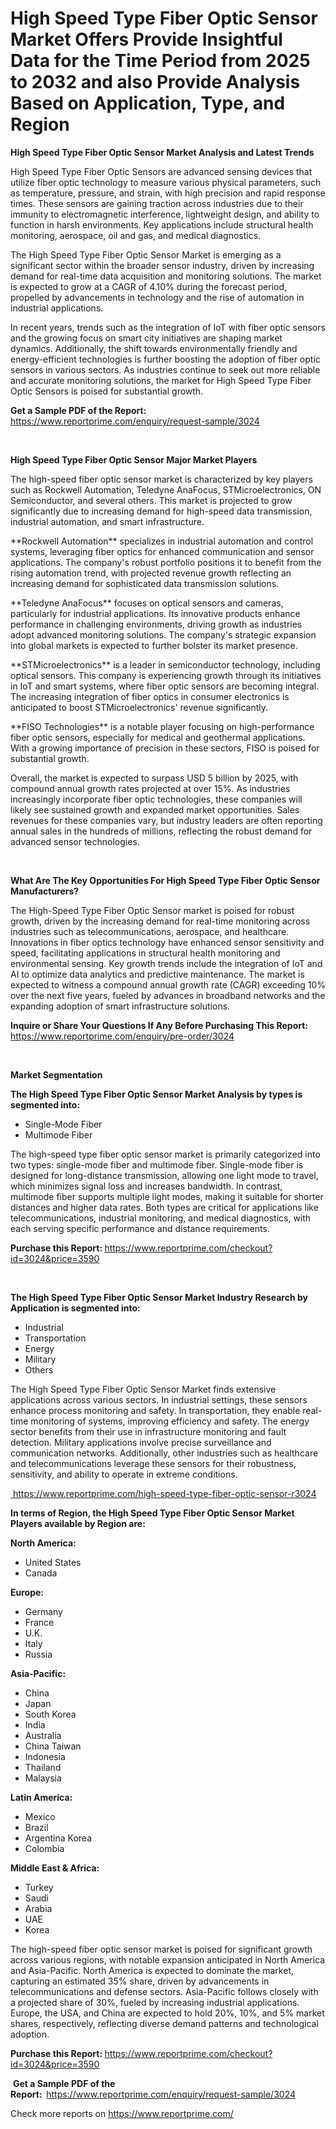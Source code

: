 <p><h1>High Speed Type Fiber Optic Sensor Market Offers Provide Insightful Data for the Time Period from 2025 to 2032 and also Provide Analysis Based on Application, Type, and Region</h1></p><p><strong>High Speed Type Fiber Optic Sensor Market Analysis and Latest Trends</strong></p>
<p><p>High Speed Type Fiber Optic Sensors are advanced sensing devices that utilize fiber optic technology to measure various physical parameters, such as temperature, pressure, and strain, with high precision and rapid response times. These sensors are gaining traction across industries due to their immunity to electromagnetic interference, lightweight design, and ability to function in harsh environments. Key applications include structural health monitoring, aerospace, oil and gas, and medical diagnostics.</p><p>The High Speed Type Fiber Optic Sensor Market is emerging as a significant sector within the broader sensor industry, driven by increasing demand for real-time data acquisition and monitoring solutions. The market is expected to grow at a CAGR of 4.10% during the forecast period, propelled by advancements in technology and the rise of automation in industrial applications. </p><p>In recent years, trends such as the integration of IoT with fiber optic sensors and the growing focus on smart city initiatives are shaping market dynamics. Additionally, the shift towards environmentally friendly and energy-efficient technologies is further boosting the adoption of fiber optic sensors in various sectors. As industries continue to seek out more reliable and accurate monitoring solutions, the market for High Speed Type Fiber Optic Sensors is poised for substantial growth.</p></p>
<p><strong>Get a Sample PDF of the Report:&nbsp;</strong> <a href="https://www.reportprime.com/enquiry/request-sample/3024?utm_campaign=3009&utm_medium=2&utm_source=Github&utm_content=ia&utm_term=18032025&utm_id=high-speed-type-fiber-optic-sensor">https://www.reportprime.com/enquiry/request-sample/3024</a></p>
<p>&nbsp;</p>
<p><strong>High Speed Type Fiber Optic Sensor Major Market Players</strong></p>
<p><p>The high-speed fiber optic sensor market is characterized by key players such as Rockwell Automation, Teledyne AnaFocus, STMicroelectronics, ON Semiconductor, and several others. This market is projected to grow significantly due to increasing demand for high-speed data transmission, industrial automation, and smart infrastructure.</p><p>**Rockwell Automation** specializes in industrial automation and control systems, leveraging fiber optics for enhanced communication and sensor applications. The company's robust portfolio positions it to benefit from the rising automation trend, with projected revenue growth reflecting an increasing demand for sophisticated data transmission solutions.</p><p>**Teledyne AnaFocus** focuses on optical sensors and cameras, particularly for industrial applications. Its innovative products enhance performance in challenging environments, driving growth as industries adopt advanced monitoring solutions. The company's strategic expansion into global markets is expected to further bolster its market presence.</p><p>**STMicroelectronics** is a leader in semiconductor technology, including optical sensors. This company is experiencing growth through its initiatives in IoT and smart systems, where fiber optic sensors are becoming integral. The increasing integration of fiber optics in consumer electronics is anticipated to boost STMicroelectronics' revenue significantly.</p><p>**FISO Technologies** is a notable player focusing on high-performance fiber optic sensors, especially for medical and geothermal applications. With a growing importance of precision in these sectors, FISO is poised for substantial growth.</p><p>Overall, the market is expected to surpass USD 5 billion by 2025, with compound annual growth rates projected at over 15%. As industries increasingly incorporate fiber optic technologies, these companies will likely see sustained growth and expanded market opportunities. Sales revenues for these companies vary, but industry leaders are often reporting annual sales in the hundreds of millions, reflecting the robust demand for advanced sensor technologies.</p></p>
<p>&nbsp;</p>
<p><strong>What Are The Key Opportunities For High Speed Type Fiber Optic Sensor Manufacturers?</strong></p>
<p><p>The High-Speed Type Fiber Optic Sensor market is poised for robust growth, driven by the increasing demand for real-time monitoring across industries such as telecommunications, aerospace, and healthcare. Innovations in fiber optics technology have enhanced sensor sensitivity and speed, facilitating applications in structural health monitoring and environmental sensing. Key growth trends include the integration of IoT and AI to optimize data analytics and predictive maintenance. The market is expected to witness a compound annual growth rate (CAGR) exceeding 10% over the next five years, fueled by advances in broadband networks and the expanding adoption of smart infrastructure solutions.</p></p>
<p><strong>Inquire or Share Your Questions If Any Before Purchasing This Report:</strong> <a href="https://www.reportprime.com/enquiry/pre-order/3024?utm_campaign=3009&utm_medium=2&utm_source=Github&utm_content=ia&utm_term=18032025&utm_id=high-speed-type-fiber-optic-sensor">https://www.reportprime.com/enquiry/pre-order/3024</a></p>
<p>&nbsp;</p>
<p><strong>Market Segmentation</strong></p>
<p><strong>The High Speed Type Fiber Optic Sensor Market Analysis by types is segmented into:</strong></p>
<p><ul><li>Single-Mode Fiber</li><li>Multimode Fiber</li></ul></p>
<p><p>The high-speed type fiber optic sensor market is primarily categorized into two types: single-mode fiber and multimode fiber. Single-mode fiber is designed for long-distance transmission, allowing one light mode to travel, which minimizes signal loss and increases bandwidth. In contrast, multimode fiber supports multiple light modes, making it suitable for shorter distances and higher data rates. Both types are critical for applications like telecommunications, industrial monitoring, and medical diagnostics, with each serving specific performance and distance requirements.</p></p>
<p><strong>Purchase this Report:&nbsp;</strong><a href="https://www.reportprime.com/checkout?id=3024&price=3590&utm_campaign=3009&utm_medium=2&utm_source=Github&utm_content=ia&utm_term=18032025&utm_id=high-speed-type-fiber-optic-sensor">https://www.reportprime.com/checkout?id=3024&price=3590</a></p>
<p>&nbsp;</p>
<p><strong>The High Speed Type Fiber Optic Sensor Market Industry Research by Application is segmented into:</strong></p>
<p><ul><li>Industrial</li><li>Transportation</li><li>Energy</li><li>Military</li><li>Others</li></ul></p>
<p><p>The High Speed Type Fiber Optic Sensor Market finds extensive applications across various sectors. In industrial settings, these sensors enhance process monitoring and safety. In transportation, they enable real-time monitoring of systems, improving efficiency and safety. The energy sector benefits from their use in infrastructure monitoring and fault detection. Military applications involve precise surveillance and communication networks. Additionally, other industries such as healthcare and telecommunications leverage these sensors for their robustness, sensitivity, and ability to operate in extreme conditions.</p></p>
<p><a href="https://www.reportprime.com/high-speed-type-fiber-optic-sensor-r3024?utm_campaign=3009&utm_medium=2&utm_source=Github&utm_content=ia&utm_term=18032025&utm_id=high-speed-type-fiber-optic-sensor">&nbsp;https://www.reportprime.com/high-speed-type-fiber-optic-sensor-r3024</a></p>
<p><strong>In terms of Region, the High Speed Type Fiber Optic Sensor Market Players available by Region are:</strong></p>
<p>
    <p> <strong> North America: </strong>
        <ul>
            <li>United States</li>
            <li>Canada</li>
        </ul>
        </p> 
    <p> <strong> Europe: </strong>
        <ul>
            <li>Germany</li>
            <li>France</li>
            <li>U.K.</li>
            <li>Italy</li>
            <li>Russia</li>
        </ul>
        </p> 
    <p> <strong> Asia-Pacific: </strong>
        <ul>
            <li>China</li>
            <li>Japan</li>
            <li>South Korea</li>
            <li>India</li>
            <li>Australia</li>
            <li>China Taiwan</li>
            <li>Indonesia</li>
            <li>Thailand</li>
            <li>Malaysia</li>
        </ul>
        </p> 
    <p> <strong> Latin America: </strong>
        <ul>
            <li>Mexico</li>
            <li>Brazil</li>
            <li>Argentina Korea</li>
            <li>Colombia</li>
        </ul>
        </p> 
    <p> <strong> Middle East & Africa: </strong>
        <ul>
            <li>Turkey</li>
            <li>Saudi</li>
            <li>Arabia</li>
            <li>UAE</li>
            <li>Korea</li>
        </ul>
    </p>
    </p>
<p><p>The high-speed fiber optic sensor market is poised for significant growth across various regions, with notable expansion anticipated in North America and Asia-Pacific. North America is expected to dominate the market, capturing an estimated 35% share, driven by advancements in telecommunications and defense sectors. Asia-Pacific follows closely with a projected share of 30%, fueled by increasing industrial applications. Europe, the USA, and China are expected to hold 20%, 10%, and 5% market shares, respectively, reflecting diverse demand patterns and technological adoption.</p></p>
<p><strong>Purchase this Report: </strong><a href="https://www.reportprime.com/checkout?id=3024&price=3590&utm_campaign=3009&utm_medium=2&utm_source=Github&utm_content=ia&utm_term=18032025&utm_id=high-speed-type-fiber-optic-sensor">https://www.reportprime.com/checkout?id=3024&price=3590</a></p>
<p>&nbsp;<strong>Get a Sample PDF of the Report:&nbsp;&nbsp;</strong><a href="https://www.reportprime.com/enquiry/request-sample/3024?utm_campaign=3009&utm_medium=2&utm_source=Github&utm_content=ia&utm_term=18032025&utm_id=high-speed-type-fiber-optic-sensor">https://www.reportprime.com/enquiry/request-sample/3024</a></p>
<p><strong></strong></p>
<p>Check more reports on <a href="https://www.reportprime.com/?utm_campaign=3009&utm_medium=2&utm_source=Github&utm_content=ia&utm_term=18032025&utm_id=high-speed-type-fiber-optic-sensor">https://www.reportprime.com/</a></p>
